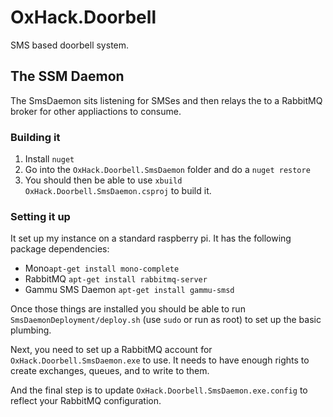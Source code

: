 # OxHack.Doorbell
SMS based doorbell system.

## The SSM Daemon
The SmsDaemon sits listening for SMSes and then relays the to a RabbitMQ broker for other appliactions to consume.

### Building it
1. Install `nuget`
2. Go into the `OxHack.Doorbell.SmsDaemon` folder and do a `nuget restore`
3. You should then be able to use `xbuild OxHack.Doorbell.SmsDaemon.csproj` to build it.

### Setting it up
It set up my instance on a standard raspberry pi.  It has the following package dependencies:

* Mono`apt-get install mono-complete`
* RabbitMQ `apt-get install rabbitmq-server`
* Gammu SMS Daemon `apt-get install gammu-smsd`

Once those things are installed you should be able to run `SmsDaemonDeployment/deploy.sh` (use `sudo` or run as root) to set up the basic plumbing.

Next, you need to set up a RabbitMQ account for `OxHack.Doorbell.SmsDaemon.exe` to use.  It needs to have enough rights to create exchanges, queues, and to write to them.

And the final step is to update `OxHack.Doorbell.SmsDaemon.exe.config` to reflect your RabbitMQ configuration.
